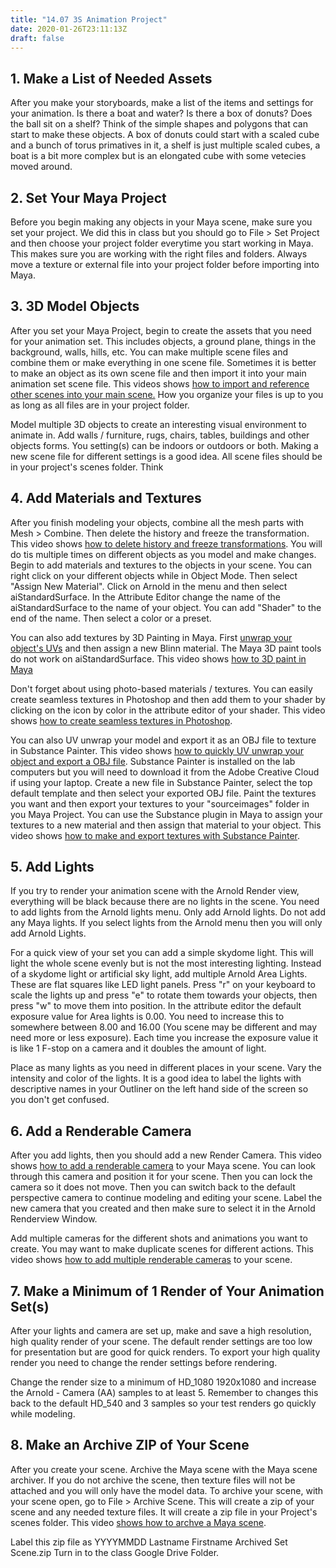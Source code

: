```yaml
---
title: "14.07 3S Animation Project"
date: 2020-01-26T23:11:13Z
draft: false
---
```


## 1. Make a List of Needed Assets

After you make your storyboards, make a list of the items and settings for your animation. Is there a boat and water? Is there a box of donuts? Does the ball sit on a shelf? Think of the simple shapes and polygons that can start to make these objects. A box of donuts could start with a scaled cube and a bunch of torus primatives in it, a shelf is just multiple scaled cubes, a boat is a bit more complex but is an elongated cube with some vetecies moved around.

## 2. Set Your Maya Project

Before you begin making any objects in your Maya scene, make sure you set your project. We did this in class but you should go to File > Set Project and then choose your project folder everytime you start working in Maya. This makes sure you are working with the right files and folders. Always move a texture or external file into your project folder before importing into Maya.

## 3. 3D Model Objects

After you set your Maya Project, begin to create the assets that you need for your animation set. This includes objects, a ground plane, things in the background, walls, hills, etc. You can make multiple scene files and combine them or make everything in one scene file. Sometimes it is better to make an object as its own scene file and then import it into your main animation set scene file. This videos shows [how to import and reference other scenes into your main scene.](https://youtu.be/WDpYKvhSOYI) How you organize your files is up to you as long as all files are in your project folder.

Model multiple 3D objects to create an interesting visual environment to animate in. Add walls / furniture, rugs, chairs, tables, buildings and other objects forms. You setting(s) can be indoors or outdoors or both. Making a new scene file for different settings is a good idea. All scene files should be in your project's scenes folder. Think

## 4. Add Materials and Textures

After you finish modeling your objects, combine all the mesh parts with Mesh > Combine. Then delete the history and freeze the transformation. This video shows [how to delete history and freeze transformations](https://youtu.be/1SXvWTiMkjs). You will do tis multiple times on different objects as you model and make changes. Begin to add materials and textures to the objects in your scene. You can right click on your different objects while in Object Mode. Then select "Assign New Material". Click on Arnold in the menu and then select aiStandardSurface. In the Attribute Editor change the name of the aiStandardSurface to the name of your object. You can add "Shader" to the end of the name. Then select a color or a preset.

You can also add textures by 3D Painting in Maya. First [unwrap your object's UVs](https://youtu.be/8-TMjuvzZEU) and then assign a new Blinn material. The Maya 3D paint tools do not work on aiStandardSurface. This video shows [how to 3D paint in Maya](https://youtu.be/JIOns8Tkmhs)

Don't forget about using photo-based materials / textures. You can easily create seamless textures in Photoshop and then add them to your shader by clicking on the icon by color in the attribute editor of your shader. This video shows [how to create seamless textures in Photoshop](https://youtu.be/PJ7L4S5ylqg).

You can also UV unwrap your model and export it as an OBJ file to texture in Substance Painter. This video shows [how to quickly UV unwrap your object and export a OBJ file](https://youtu.be/8-TMjuvzZEU). Substance Painter is installed on the lab computers but you will need to download it from the Adobe Creative Cloud if using your laptop. Create a new file in Substance Painter, select the top default template and then select your exported OBJ file. Paint the textures you want and then export your textures to your "sourceimages" folder in you Maya Project. You can use the Substance plugin in Maya to assign your textures to a new material and then assign that material to your object. This video shows [how to make and export textures with Substance Painter](https://youtu.be/sCKc_6nTRPM).

## 5. Add Lights

If you try to render your animation scene with the Arnold Render view, everything will be black because there are no lights in the scene. You need to add lights from the Arnold lights menu. Only add Arnold lights. Do not add any Maya lights. If you select lights from the Arnold menu then you will only add Arnold Lights.

For a quick view of your set you can add a simple skydome light. This will light the whole scene evenly but is not the most interesting lighting. Instead of a skydome light or artificial sky light, add multiple Arnold Area Lights. These are flat squares like LED light panels. Press "r" on your keyboard to scale the lights up and press "e" to rotate them towards your objects, then press "w" to move them into position. In the attribute editor the default exposure value for Area lights is 0.00\. You need to increase this to somewhere between 8.00 and 16.00 (You scene may be different and may need more or less exposure). Each time you increase the exposure value it is like 1 F-stop on a camera and it doubles the amount of light.

Place as many lights as you need in different places in your scene. Vary the intensity and color of the lights. It is a good idea to label the lights with descriptive names in your Outliner on the left hand side of the screen so you don't get confused.

## 6. Add a Renderable Camera

After you add lights, then you should add a new Render Camera. This video shows [how to add a renderable camera](https://www.youtube.com/watch?v=VfqYe8O6KlM) to your Maya scene. You can look through this camera and position it for your scene. Then you can lock the camera so it does not move. Then you can switch back to the default perspective camera to continue modeling and editing your scene. Label the new camera that you created and then make sure to select it in the Arnold Renderview Window.

Add multiple cameras for the different shots and animations you want to create. You may want to make duplicate scenes for different actions. This video shows [how to add multiple renderable cameras](https://www.youtube.com/watch?v=g0btNU7YPUo) to your scene.

## 7. Make a Minimum of 1 Render of Your Animation Set(s)

After your lights and camera are set up, make and save a high resolution, high quality render of your scene. The default render settings are too low for presentation but are good for quick renders. To export your high quality render you need to change the render settings before rendering.

Change the render size to a minimum of HD_1080 1920x1080 and increase the Arnold - Camera (AA) samples to at least 5\. Remember to changes this back to the default HD_540 and 3 samples so your test renders go quickly while modeling.

## 8. Make an Archive ZIP of Your Scene

After you create your scene. Archive the Maya scene with the Maya scene archiver. If you do not archive the scene, then texture files will not be attached and you will only have the model data. To archive your scene, with your scene open, go to File > Archive Scene. This will create a zip of your scene and any needed texture files. It will create a zip file in your Project's scenes folder. This video [shows how to archve a Maya scene](https://youtu.be/gic-kMWKjNI).

Label this zip file as YYYYMMDD Lastname Firstname Archived Set Scene.zip Turn in to the class Google Drive Folder.
